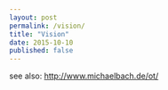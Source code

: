 ```yaml
---
layout: post
permalink: /vision/
title: "Vision"
date: 2015-10-10
published: false
---
```



see also: http://www.michaelbach.de/ot/
